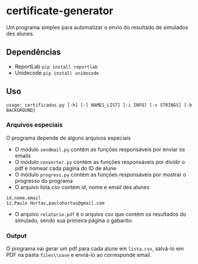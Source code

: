 # certificate-generator
Um programa simples para automatizar o envio do resultado de simulados des alunes.

## Dependências
- ReportLab `pip install reportlab`
- Unidecode `pip install unidecode`

## Uso
```
usage: certificados.py [-h] [-l NAMES_LIST] [-i INFO] [-s STRINGS] [-b BACKGROUND]

```

### Arquivos especiais
O programa depende de alguns arquivos especiais
- O módulo `sendmail.py` contém as funções responsáveis por enviar os emails
- O módulo `converter.py` contém as funções responsáveis por dividir o pdf e nomear cada página do ID de alune
- O módulo `progress.py` contém as funções responsáveis por mostrar o progresso do programa
- O arquivo lista.csv contém id, nome e email des alunes
```
id,nome,email
12,Paulo Hortas,paulohortas@gmail.com
```
- O arquivo `relatorio.pdf` é o arquivo csv que contém os resultados do simulado, sendo sua primeira página o gabarito:

### Output
O programa vai gerar um pdf para cada alune em `lista.csv`, salvá-lo em PDF na pasta `files\\save` e enviá-lo ao corresponde email. 